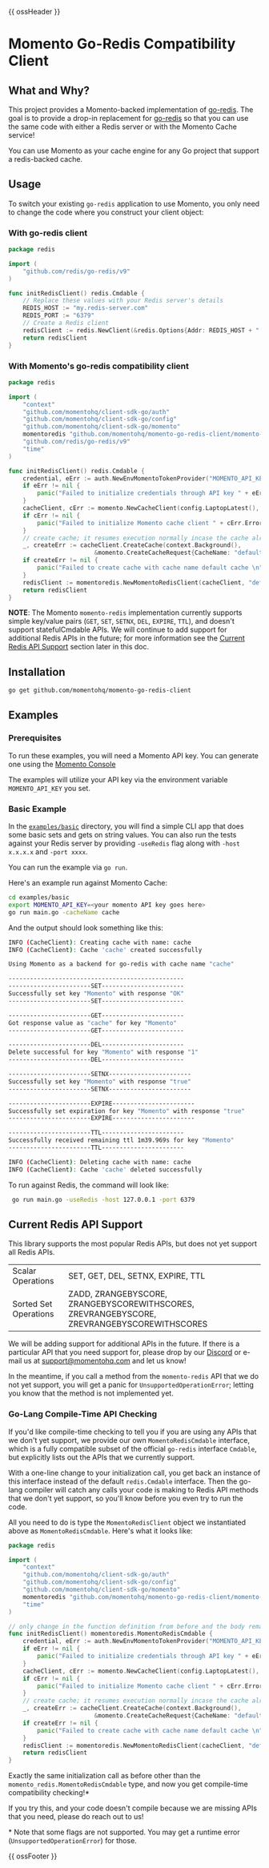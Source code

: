 
{{ ossHeader }}

# Momento Go-Redis Compatibility Client

## What and Why?

This project provides a Momento-backed implementation of [go-redis](hhttps://github.com/redis/go-redis).
The goal is to provide a drop-in replacement for [go-redis](hhttps://github.com/redis/go-redis) so that you can
use the same code with either a Redis server or with the Momento Cache service!

You can use Momento as your cache engine for any Go project that support a redis-backed cache.

## Usage

To switch your existing `go-redis` application to use Momento, you only need to change the code where you construct your client object:


### With go-redis client


```go
package redis

import (
	"github.com/redis/go-redis/v9"
)

func initRedisClient() redis.Cmdable {
	// Replace these values with your Redis server's details
	REDIS_HOST := "my.redis-server.com"
	REDIS_PORT := "6379"
	// Create a Redis client
	redisClient := redis.NewClient(&redis.Options{Addr: REDIS_HOST + ":" + REDIS_PORT})
	return redisClient
}
```

### With Momento's go-redis compatibility client

```go
package redis

import (
	"context"
	"github.com/momentohq/client-sdk-go/auth"
	"github.com/momentohq/client-sdk-go/config"
	"github.com/momentohq/client-sdk-go/momento"
	momentoredis "github.com/momentohq/momento-go-redis-client/momento-redis"
	"github.com/redis/go-redis/v9"
	"time"
)

func initRedisClient() redis.Cmdable {
	credential, eErr := auth.NewEnvMomentoTokenProvider("MOMENTO_API_KEY")
	if eErr != nil {
		panic("Failed to initialize credentials through API key " + eErr.Error())
	}
	cacheClient, cErr := momento.NewCacheClient(config.LaptopLatest(), credential, 60*time.Second)
	if cErr != nil {
		panic("Failed to initialize Momento cache client " + cErr.Error())
	}
	// create cache; it resumes execution normally incase the cache already exists
	_, createErr := cacheClient.CreateCache(context.Background(), 
		                &momento.CreateCacheRequest{CacheName: "default_cache"})
	if createErr != nil {
		panic("Failed to create cache with cache name default cache \n" + createErr.Error())
	}
	redisClient := momentoredis.NewMomentoRedisClient(cacheClient, "default_cache")
	return redisClient
}
```

**NOTE**: The Momento `momento-redis` implementation currently supports simple key/value pairs (`GET`, `SET`, `SETNX`, `DEL`, `EXPIRE`, `TTL`),
and doesn't support statefulCmdable APIs. We will continue to add support for additional Redis APIs in the future;
for more information see the [Current Redis API Support](#current-redis-api-support) section later in this doc.

## Installation

```bash
go get github.com/momentohq/momento-go-redis-client
```

## Examples

### Prerequisites

To run these examples, you will need a Momento API key. You can generate one using the [Momento Console](https://console.gomomento.com)

The examples will utilize your API key via the environment variable `MOMENTO_API_KEY` you set.

### Basic Example

In the [`examples/basic`](./examples/basic) directory, you will find a simple CLI app that does some basic sets and gets
on string values. You can also run the tests against your Redis server by providing ```-useRedis``` flag along
with ```-host x.x.x.x``` and ```-port xxxx```.

You can run the example via `go run`.

Here's an example run against Momento Cache:

```bash
cd examples/basic
export MOMENTO_API_KEY=<your momento API key goes here>
go run main.go -cacheName cache
```

And the output should look something like this:

```bash
INFO (CacheClient): Creating cache with name: cache
INFO (CacheClient): Cache 'cache' created successfully

Using Momento as a backend for go-redis with cache name "cache"

-------------------------------------------------
-----------------------SET-----------------------
Successfully set key "Momento" with response "OK"
-----------------------SET-----------------------

-----------------------GET-----------------------
Got response value as "cache" for key "Momento"
-----------------------GET-----------------------

-----------------------DEL-----------------------
Delete successful for key "Momento" with response "1"
-----------------------DEL-----------------------

-----------------------SETNX-----------------------
Successfully set key "Momento" with response "true"
-----------------------SETNX-----------------------

-----------------------EXPIRE-----------------------
Successfully set expiration for key "Momento" with response "true"
-----------------------EXPIRE-----------------------

-----------------------TTL-----------------------
Successfully received remaining ttl 1m39.969s for key "Momento"
-----------------------TTL-----------------------

INFO (CacheClient): Deleting cache with name: cache
INFO (CacheClient): Cache 'cache' deleted successfully
```

To run against Redis, the command will look like:

```bash
 go run main.go -useRedis -host 127.0.0.1 -port 6379
```

## Current Redis API Support

This library supports the most popular Redis APIs, but does not yet support all Redis APIs.

<table>
<tr>
<td>
Scalar Operations
</td>
<td>
SET, GET, DEL, SETNX, EXPIRE, TTL
</td>
</tr>
<tr>
<td>
Sorted Set Operations
</td>
<td>
ZADD, ZRANGEBYSCORE, ZRANGEBYSCOREWITHSCORES, ZREVRANGEBYSCORE, ZREVRANGEBYSCOREWITHSCORES
</td>
</tr>
</table>

We will be adding support for additional
APIs in the future. If there is a particular API that you need support for, please drop by our [Discord](https://discord.com/invite/3HkAKjUZGq)
or e-mail us at [support@momentohq.com](mailto:support@momentohq.com) and let us know!

In the meantime, if you call a method from the `momento-redis` API that we do not yet support, you will get a panic for
`UnsupportedOperationError`; letting you know that the method is not implemented yet.

### Go-Lang Compile-Time API Checking

If you'd like compile-time checking to tell you if you are using any APIs that we don't yet
support, we provide our own `MomentoRedisCmdable` interface, which is a fully compatible subset of the official `go-redis`
interface `Cmdable`, but explicitly lists out the APIs that we currently support.

With a one-line change to your initialization call, you get back an instance of this interface instead of the
default `redis.Cmdable` interface. Then the go-lang compiler will catch any calls your code is making to Redis
API methods that we don't yet support, so you'll know before you even try to run the code.

All you need to do is type the `MomentoRedisClient` object we instantiated above as
`MomentoRedisCmdable`. Here's what it looks like:

```go
package redis

import (
	"context"
	"github.com/momentohq/client-sdk-go/auth"
	"github.com/momentohq/client-sdk-go/config"
	"github.com/momentohq/client-sdk-go/momento"
	momentoredis "github.com/momentohq/momento-go-redis-client/momento-redis"
	"time"
)

// only change in the function definition from before and the body remains the same
func initRedisClient() momentoredis.MomentoRedisCmdable {
	credential, eErr := auth.NewEnvMomentoTokenProvider("MOMENTO_API_KEY")
	if eErr != nil {
		panic("Failed to initialize credentials through API key " + eErr.Error())
	}
	cacheClient, cErr := momento.NewCacheClient(config.LaptopLatest(), credential, 60*time.Second)
	if cErr != nil {
		panic("Failed to initialize Momento cache client " + cErr.Error())
	}
	// create cache; it resumes execution normally incase the cache already exists
	_, createErr := cacheClient.CreateCache(context.Background(), 
		                &momento.CreateCacheRequest{CacheName: "default_cache"})
	if createErr != nil {
		panic("Failed to create cache with cache name default cache \n" + createErr.Error())
	}
	redisClient := momentoredis.NewMomentoRedisClient(cacheClient, "default_cache")
	return redisClient
}
```

Exactly the same initialization call as before other than the `momento_redis.MomentoRedisCmdable` type, and now you get compile-time compatibility checking!\*

If you try this, and your code doesn't compile because we are missing APIs that you need, please do reach out to us!

\* Note that some flags are not supported. You may get a runtime error (`UnsupportedOperationError`) for those.

{{ ossFooter }}